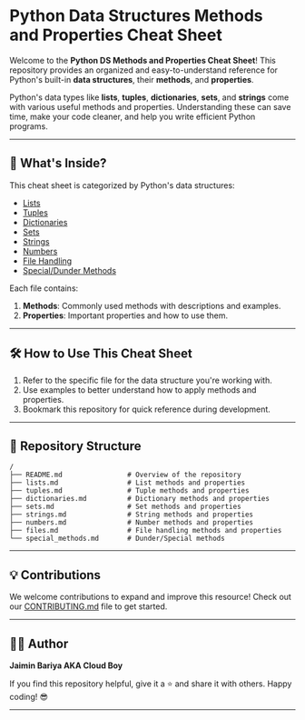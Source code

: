 # Python Data Structures Methods and Properties Cheat Sheet

Welcome to the **Python DS Methods and Properties Cheat Sheet**! This repository provides an organized and easy-to-understand reference for Python's built-in **data structures**, their **methods**, and **properties**.

Python's data types like **lists**, **tuples**, **dictionaries**, **sets**, and **strings** come with various useful methods and properties. Understanding these can save time, make your code cleaner, and help you write efficient Python programs.

---

## 🚀 What's Inside?
This cheat sheet is categorized by Python's data structures:

- [Lists](lists.md)
- [Tuples](tuples.md)
- [Dictionaries](dictionaries.md)
- [Sets](sets.md)
- [Strings](strings.md)
- [Numbers](numbers.md)
- [File Handling](files.md)
- [Special/Dunder Methods](special_methods.md)

Each file contains:

1. **Methods**: Commonly used methods with descriptions and examples.
2. **Properties**: Important properties and how to use them.

---

## 🛠 How to Use This Cheat Sheet
1. Refer to the specific file for the data structure you're working with.
2. Use examples to better understand how to apply methods and properties.
3. Bookmark this repository for quick reference during development.

---

## 📂 Repository Structure

```
/
├── README.md                # Overview of the repository
├── lists.md                 # List methods and properties
├── tuples.md                # Tuple methods and properties
├── dictionaries.md          # Dictionary methods and properties
├── sets.md                  # Set methods and properties
├── strings.md               # String methods and properties
├── numbers.md               # Number methods and properties
├── files.md                 # File handling methods and properties
└── special_methods.md       # Dunder/Special methods
```

---

## 💡 Contributions
We welcome contributions to expand and improve this resource! Check out our [CONTRIBUTING.md](CONTRIBUTING.md) file to get started.

---

## 🧑‍💻 Author
**Jaimin Bariya AKA Cloud Boy**

If you find this repository helpful, give it a ⭐ and share it with others. Happy coding! 😎

---
